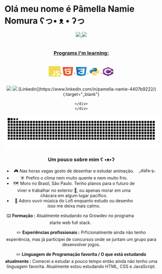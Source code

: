 # Olá meu nome é Pâmella Namie Nomura ʕっ• ᴥ • ʔっ



<div align="center">
  <a href="https://github.com/Baabie">
  <img height="180em" src="https://github-readme-stats.vercel.app/api?username=Baabie&show_icons=true&theme=radical&include_all_commits=true&count_private=true"/>
  <img height="180em" src="https://github-readme-stats.vercel.app/api/top-langs/?username=Baabie&layout=compact&langs_count=6&theme=radical"/>
</div>
  
  <div align="center"><br>
  <h3>Programs I'm learning: </h3>
<div style="display: inline_block"><br>
  <img align="center" alt="Namie-Js" height="35" width="40" src="https://raw.githubusercontent.com/devicons/devicon/master/icons/javascript/javascript-plain.svg">
  <img align="center" alt="Namie-HTML" height="30" width="40" src="https://raw.githubusercontent.com/devicons/devicon/master/icons/html5/html5-original.svg">
  <img align="center" alt="Namie-CSS" height="30" width="40" src="https://raw.githubusercontent.com/devicons/devicon/master/icons/css3/css3-original.svg">
  <img align="center" alt="Namie-Python" height="30" width="40" src="https://raw.githubusercontent.com/devicons/devicon/master/icons/python/python-original.svg">
  <img align="center" alt="Namie-Csharp" height="30" width="40" src="https://raw.githubusercontent.com/devicons/devicon/master/icons/csharp/csharp-original.svg">
   </div>
  
  
  ##
  
  <div> 
  <a href = "mailto:pamella.namie@gmail.com"><img src="https://img.shields.io/badge/-Gmail-%23333?style=for-the-badge&logo=gmail&logoColor=white" target="_blank"></a>
  <a href="https://www.linkedin.com/in/pamella-namie-4407b9222/" target="_blank"><img src="https://img.shields.io/badge/-LinkedIn-%230077B5?style=for-the-badge&logo=linkedin&logoColor=white" target="_blank"></a>
    [Linkedin](https://www.linkedin.com/in/pamella-namie-4407b9222/){:target="_blank"}

    </div>
    </div>

![Snake animation](https://github.com/Baabie/Baabie/blob/output/github-contribution-grid-snake.svg)
  
  <div align="center">
       <h3>Um pouco sobre mim ʕ •ᴥ•ʔ</h3>
       <img align="right" alt="Rafa-pic" height="200" style="border-radius:50px;" src="https://media3.giphy.com/media/3yBmlfwaH0Ll9L00RC/giphy.gif?cid=790b7611c11f892597405dc3930dd9f8f88ea9dd0871cb41&rid=giphy.gif&ct=s">
  </div>

    
 - 🎮 Nas horas vagas gosto de desenhar e estudar animação. 
 - ☀️ Prefiro o clima nem muito quente e nem muito frio.
 - 🗺️ Moro no Brasil, São Paulo. Tenho planos para o futuro de viver e trabalhar no exterior 🛫, ou apenas morar em uma chácara em algum lugar pacífico.
 - 🎵 Adoro ouvir música do Lofi enquanto estudo ou desenho isso me deixa mais calmo.
    


⌨️ __Formação :__ 
Atualmente estudando na Growdev no programa starte web full stack.

 ✏️ __Experiências profissionais :__
Prficionalmente ainda não tenho experiência, mas já participei de concursos onde se juntam um grupo para desenvolver jogos.

✏️ __Linguagem de Programação favorita / O que está estudando atualmente :__
Comecei a estudar a pouco tempo então ainda não tenho uma linguagem favorita. Atualmente estou estudando HTML, CSS e JavaScript.

 

